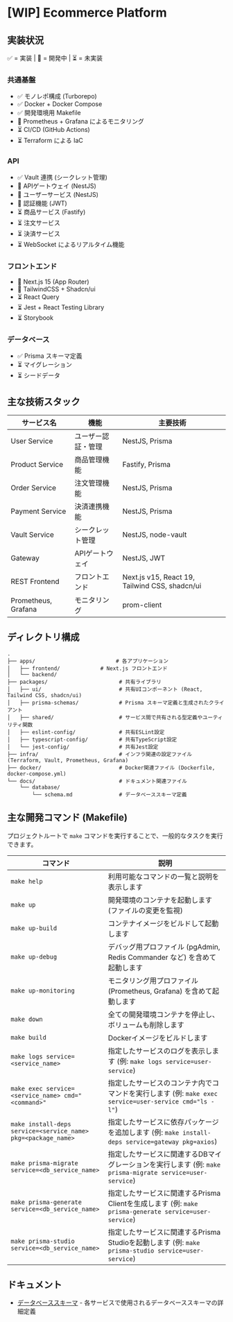 # [WIP] Ecommerce Platform

## 実装状況

✅ = 実装 | 🚧 = 開発中 | ⏳ = 未実装

### 共通基盤

- ✅ モノレポ構成 (Turborepo)
- ✅ Docker + Docker Compose
- ✅ 開発環境用 Makefile
- 🚧 Prometheus + Grafana によるモニタリング
- ⏳ CI/CD (GitHub Actions)
- ⏳ Terraform による IaC

### API

- ✅ Vault 連携 (シークレット管理)
- 🚧 APIゲートウェイ (NestJS)
- 🚧 ユーザーサービス (NestJS)
- 🚧 認証機能 (JWT)
- ⏳ 商品サービス (Fastify)
- ⏳ 注文サービス
- ⏳ 決済サービス
- ⏳ WebSocket によるリアルタイム機能

### フロントエンド

- 🚧 Next.js 15 (App Router)
- 🚧 TailwindCSS + Shadcn/ui
- ⏳ React Query
- ⏳ Jest + React Testing Library
- ⏳ Storybook

### データベース

- ✅ Prisma スキーマ定義
- ⏳ マイグレーション
- ⏳ シードデータ

## 主な技術スタック

| サービス名          | 機能               | 主要技術                                       |
| ------------------- | ------------------ | ---------------------------------------------- |
| User Service        | ユーザー認証・管理 | NestJS, Prisma                                 |
| Product Service     | 商品管理機能       | Fastify, Prisma                                |
| Order Service       | 注文管理機能       | NestJS, Prisma                                 |
| Payment Service     | 決済連携機能       | NestJS, Prisma                                 |
| Vault Service       | シークレット管理   | NestJS, node-vault                             |
| Gateway             | APIゲートウェイ    | NestJS, JWT                                    |
| REST Frontend       | フロントエンド     | Next.js v15, React 19, Tailwind CSS, shadcn/ui |
| Prometheus, Grafana | モニタリング       | prom-client                                    |

## ディレクトリ構成

```
.
├── apps/                          # 各アプリケーション
│   ├── frontend/             # Next.js フロントエンド
│   └── backend/
├── packages/                       # 共有ライブラリ
│   ├── ui/                         # 共有UIコンポーネント (React, Tailwind CSS, shadcn/ui)
│   ├── prisma-schemas/             # Prisma スキーマ定義と生成されたクライアント
│   ├── shared/                     # サービス間で共有される型定義やユーティリティ関数
│   ├── eslint-config/              # 共有ESLint設定
│   ├── typescript-config/          # 共有TypeScript設定
│   └── jest-config/                # 共有Jest設定
├── infra/                          # インフラ関連の設定ファイル (Terraform, Vault, Prometheus, Grafana)
├── docker/                         # Docker関連ファイル (Dockerfile, docker-compose.yml)
└── docs/                           # ドキュメント関連ファイル
    └── database/
        └── schema.md               # データベーススキーマ定義
```

## 主な開発コマンド (Makefile)

プロジェクトルートで `make` コマンドを実行することで、一般的なタスクを実行できます。

| コマンド                                                      | 説明                                                                                                      |
| ------------------------------------------------------------- | --------------------------------------------------------------------------------------------------------- |
| `make help`                                                   | 利用可能なコマンドの一覧と説明を表示します                                                                |
| `make up`                                                     | 開発環境のコンテナを起動します (ファイルの変更を監視)                                                     |
| `make up-build`                                               | コンテナイメージをビルドして起動します                                                                    |
| `make up-debug`                                               | デバッグ用プロファイル (pgAdmin, Redis Commander など) を含めて起動します                                 |
| `make up-monitoring`                                          | モニタリング用プロファイル (Prometheus, Grafana) を含めて起動します                                       |
| `make down`                                                   | 全ての開発環境コンテナを停止し、ボリュームも削除します                                                    |
| `make build`                                                  | Dockerイメージをビルドします                                                                              |
| `make logs service=<service_name>`                            | 指定したサービスのログを表示します (例: `make logs service=user-service`)                                 |
| `make exec service=<service_name> cmd="<command>"`            | 指定したサービスのコンテナ内でコマンドを実行します (例: `make exec service=user-service cmd="ls -l"`)     |
| `make install-deps service=<service_name> pkg=<package_name>` | 指定したサービスに依存パッケージを追加します (例: `make install-deps service=gateway pkg=axios`)          |
| `make prisma-migrate service=<db_service_name>`               | 指定したサービスに関連するDBマイグレーションを実行します (例: `make prisma-migrate service=user-service`) |
| `make prisma-generate service=<db_service_name>`              | 指定したサービスに関連するPrisma Clientを生成します (例: `make prisma-generate service=user-service`)     |
| `make prisma-studio service=<db_service_name>`                | 指定したサービスに関連するPrisma Studioを起動します (例: `make prisma-studio service=user-service`)       |

## ドキュメント

- [データベーススキーマ](docs/database/schema.md) - 各サービスで使用されるデータベーススキーマの詳細定義
